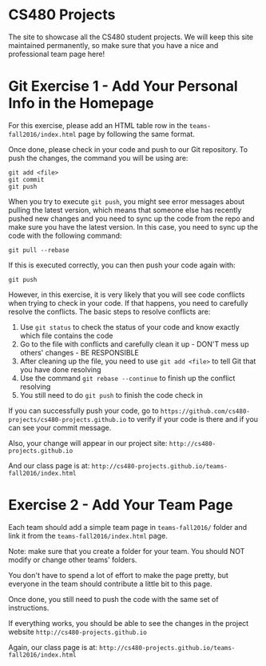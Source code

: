 CS480 Projects
=========================

The site to showcase all the CS480 student projects. We will keep this site maintained permanently, so make sure that you have a nice and professional team page here!


Git Exercise 1 - Add Your Personal Info in the Homepage
=======================================================

For this exercise, please add an HTML table row in the `teams-fall2016/index.html` page by following the same format. 

Once done, please check in your code and push to our Git repository. To push the changes, the command you will be using are:

```
git add <file>
git commit 
git push
```

When you try to execute ```git push```, you might see error messages about pulling the latest version, which means that someone else has recently pushed new changes and you need to sync up the code from the repo and make sure you have the latest version. In this case, you need to sync up the code with the following command:

```
git pull --rebase
```

If this is executed correctly, you can then push your code again with:

```
git push
```

However, in this exercise, it is very likely that you will see code conflicts when trying to check in your code. If that happens, you need to carefully resolve the conflicts. The basic steps to resolve conflicts are:

1. Use ```git status``` to check the status of your code and know exactly which file contains the code
2. Go to the file with conflicts and carefully clean it up - DON'T mess up others' changes - BE RESPONSIBLE
3. After cleaning up the file, you need to use ```git add <file>``` to tell Git that you have done resolving 
4. Use the command ```git rebase --continue``` to finish up the conflict resolving
5. You still need to do ```git push``` to finish the code check in

If you can successfully push your code, go to `https://github.com/cs480-projects/cs480-projects.github.io` to verify if your code is there and if you can see your commit message. 

Also, your change will appear in our project site: `http://cs480-projects.github.io`

And our class page is at: `http://cs480-projects.github.io/teams-fall2016/index.html`

Exercise 2 - Add Your Team Page
===============================

Each team should add a simple team page in `teams-fall2016/` folder and link it from the `teams-fall2016/index.html` page.

Note: make sure that you create a folder for your team. You should NOT modify or change other teams' folders. 

You don't have to spend a lot of effort to make the page pretty, but everyone in the team should contribute a little bit to this page.

Once done, you still need to push the code with the same set of instructions.

If everything works, you should be able to see the changes in the project website `http://cs480-projects.github.io`

Again, our class page is at: `http://cs480-projects.github.io/teams-fall2016/index.html`

